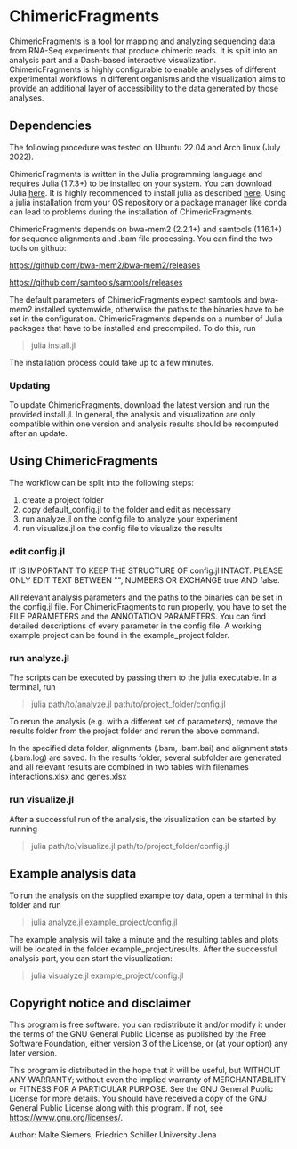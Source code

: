 # ChimericFragments

ChimericFragments is a tool for mapping and analyzing sequencing data from RNA-Seq experiments that
produce chimeric reads. It is split into an analysis part and a Dash-based interactive visualization.
ChimericFragments is highly configurable to enable analyses of different experimental workflows in
different organisms and the visualization aims to provide an additional layer of accessibility to the
data generated by those analyses.

## Dependencies

The following procedure was tested on Ubuntu 22.04 and Arch linux (July 2022).

ChimericFragments is written in the Julia programming language and requires Julia (1.7.3+) to
be installed on your system. You can download Julia [here](https://julialang.org/downloads/). It is
highly recommended to install julia as described [here](https://julialang.org/downloads/platform/).
Using a julia installation from your OS repository or a package manager like conda can lead to 
problems during the installation of ChimericFragments.

ChimericFragments depends on bwa-mem2 (2.2.1+) and samtools (1.16.1+) for sequence alignments and 
.bam file processing. You can find the two tools on github:

https://github.com/bwa-mem2/bwa-mem2/releases

https://github.com/samtools/samtools/releases

The default parameters of ChimericFragments expect samtools and bwa-mem2 installed systemwide,
otherwise the paths to the binaries have to be set in the configuration. ChimericFragments depends 
on a number of Julia packages that have to be installed and precompiled. To do this, run

>julia install.jl

The installation process could take up to a few minutes.

### Updating

To update ChimericFragments, download the latest version and run the provided install.jl. In
general, the analysis and visualization are only compatible within one version and analysis results
should be recomputed after an update.

## Using ChimericFragments

The workflow can be split into the following steps:

1. create a project folder
3. copy default_config.jl to the folder and edit as necessary
4. run analyze.jl on the config file to analyze your experiment
5. run visualize.jl on the config file to visualize the results

### edit config.jl

IT IS IMPORTANT TO KEEP THE STRUCTURE OF config.jl INTACT. PLEASE ONLY EDIT TEXT BETWEEN "",
NUMBERS OR EXCHANGE true AND false.

All relevant analysis parameters and the paths to the binaries can be set in the config.jl file.
For ChimericFragments to run properly, you have to set the FILE PARAMETERS and the ANNOTATION 
PARAMETERS. You can find detailed descriptions of every parameter in the config file. A working
example project can be found in the example_project folder.

### run analyze.jl

The scripts can be executed by passing them to the julia executable. In a terminal, run

>julia path/to/analyze.jl path/to/project_folder/config.jl

To rerun the analysis (e.g. with a different set of parameters), remove the results folder from
the project folder and rerun the above command.

In the specified data folder, alignments (.bam, .bam.bai) and alignment stats (.bam.log) are saved.
In the results folder, several subfolder are generated and all relevant results are combined in two
tables with filenames interactions.xlsx and genes.xlsx

### run visualize.jl

After a successful run of the analysis, the visualization can be started by running

>julia path/to/visualize.jl path/to/project_folder/config.jl

## Example analysis data

To run the analysis on the supplied example toy data, open a terminal in this folder and run

>julia analyze.jl example_project/config.jl

The example analysis will take a minute and the resulting tables and plots will be located in the 
folder example_project/results. After the successful analysis part, you can start the visualization:

>julia visualyze.jl example_project/config.jl

## Copyright notice and disclaimer

This program is free software: you can redistribute it and/or modify it under the terms of the
GNU General Public License as published by the Free Software Foundation, either version 3 of the
License, or (at your option) any later version.

This program is distributed in the hope that it will be useful, but WITHOUT ANY WARRANTY; without
even the implied warranty of MERCHANTABILITY or FITNESS FOR A PARTICULAR PURPOSE. See the
GNU General Public License for more details. You should have received a copy of the
GNU General Public License along with this program. If not, see https://www.gnu.org/licenses/.

Author: Malte Siemers, Friedrich Schiller University Jena
